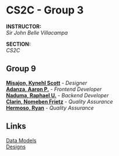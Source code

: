 # CS2C - Group 3

<b>INSTRUCTOR: </b><br>
<i>Sir John Belle Villacampa</i>

<b>SECTION: </b><br>
<i>CS2C</i>

<div>
  <h2><b>Group 9</b></h2>
  <a href="https://github.com/BedddyTyr"><b>Misajon, Kynehl Scott</b></a><i> - Designer</i><br>
  <a href="https://github.com/Aarongel205"><b>Adanza, Aaron P.</b></a><i> - Frontend Developer</i><br>
  <a href="https://github.com/elRapha04"><b>Naduma, Raphael U.</b></a><i> - Backend Developer</i><br>
  <a href="https://github.com/frietz1235"><b>Clarin, Nomeben Frietz</b></a><i> - Quality Assurance</i><br>
  <a href="https://github.com/hermosoryan"><b>Hermoso, Ryan</b></a><i> - Quality Assurance</i><br>
</div>

<div>
  <h2>Links</h2>
  <a href="https://lucid.app/lucidchart/afa09e35-79d5-4105-bda8-a293e4ade07b/edit?viewport_loc=-512%2C119%2C2952%2C1379%2C0_0&invitationId=inv_a9e75ef8-fc0c-42ec-a77b-c31bcd558140">Data Models</a><br>
  <a href="">Designs</a>
</div>
